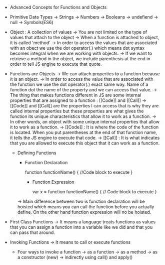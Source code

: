 * Advanced Concepts for Functions and Objects

* Primitive Data Types
-> Strings
-> Numbers
-> Booleans
-> undefiend
-> null
-> Symbols(ES6)

* Object : A collection of values 
-> You are not limited on the type of values that attach to the object
-> When a function is attached to object, it is called 'method'
-> In order to access the values that are associated with an obect we use the dot operator(.) which means dot syntax becomes integral when we are working with objects. 
-> If we want to retrieve a method in the object, we include parenthesis at the end in order to tell JS engine to execute that quote.

* Functions are Objects
-> We can attach properties to a function because it is an object.
-> In order to access the value that are associated with the function we use the dot operator(.) exact same way. Name of a function dot the name of the property and we can access that value. 
-> The thing that makes functions different in JS are some internal properties that are assigned to a function : [[Code]] and [[Call]]
-> [[Code]] and [[Call]] are the properties I can access that is why they are called internal properties but these properties are what gives the function its unique characteristics that allow it to work as a function. 
-> In other words, an object with some unique internal properties that allow it to work as a function. 
-> [[Code]] : It is where the code of the function is located. When you put parentheses at the end of that function name, it tells the JS engine to execute that code.
-> [[Call]] : It is what indicates that you are allowed to execute this object that it can work as a function. 

  * Defining Functions
    
    * Function Declaration
      
      function functionName() {
        //Code block to execute
      }

      * Function Expression

        var x = function functionName() {
          // Code block to execute 
        }
    
    -> Main difference between two is function declaration will be hoisted which means you can call the function before you actually define.
    On the other hand function expression will no be hoisted.

* First Class Functions
-> It means a language treats functions as values that you can assign a function into a variable like we did and that you can pass that around.

* Invoking Functions
-> It means to call or execute functions

  * Four ways to invoke a function
  -> as a function
  -> as a method
  -> as a constructor (new)
  -> indirectly using call() and apply()
